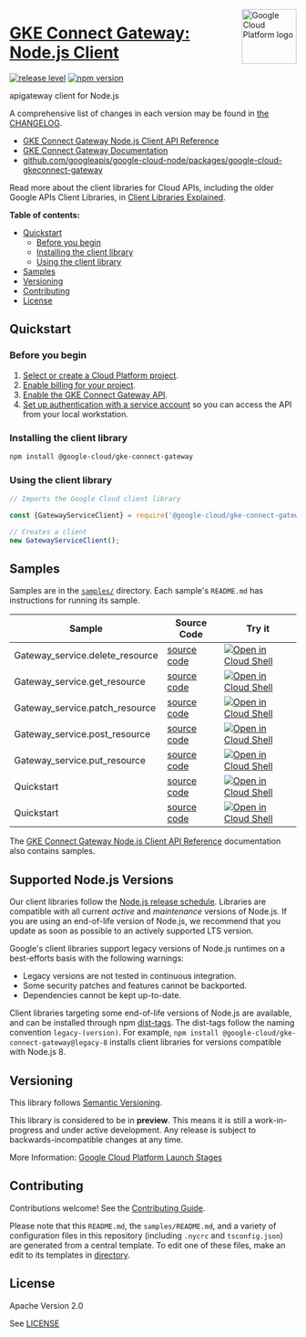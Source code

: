 [//]: # "This README.md file is auto-generated, all changes to this file will be lost."
[//]: # "To regenerate it, use `python -m synthtool`."
<img src="https://avatars2.githubusercontent.com/u/2810941?v=3&s=96" alt="Google Cloud Platform logo" title="Google Cloud Platform" align="right" height="96" width="96"/>

# [GKE Connect Gateway: Node.js Client](https://github.com/googleapis/google-cloud-node)

[![release level](https://img.shields.io/badge/release%20level-preview-yellow.svg?style=flat)](https://cloud.google.com/terms/launch-stages)
[![npm version](https://img.shields.io/npm/v/@google-cloud/gke-connect-gateway.svg)](https://www.npmjs.org/package/@google-cloud/gke-connect-gateway)




apigateway client for Node.js


A comprehensive list of changes in each version may be found in
[the CHANGELOG](https://github.com/googleapis/google-cloud-node/tree/main/packages/google-cloud-gkeconnect-gateway/CHANGELOG.md).

* [GKE Connect Gateway Node.js Client API Reference][client-docs]
* [GKE Connect Gateway Documentation][product-docs]
* [github.com/googleapis/google-cloud-node/packages/google-cloud-gkeconnect-gateway](https://github.com/googleapis/google-cloud-node/tree/main/packages/google-cloud-gkeconnect-gateway)

Read more about the client libraries for Cloud APIs, including the older
Google APIs Client Libraries, in [Client Libraries Explained][explained].

[explained]: https://cloud.google.com/apis/docs/client-libraries-explained

**Table of contents:**


* [Quickstart](#quickstart)
  * [Before you begin](#before-you-begin)
  * [Installing the client library](#installing-the-client-library)
  * [Using the client library](#using-the-client-library)
* [Samples](#samples)
* [Versioning](#versioning)
* [Contributing](#contributing)
* [License](#license)

## Quickstart

### Before you begin

1.  [Select or create a Cloud Platform project][projects].
1.  [Enable billing for your project][billing].
1.  [Enable the GKE Connect Gateway API][enable_api].
1.  [Set up authentication with a service account][auth] so you can access the
    API from your local workstation.

### Installing the client library

```bash
npm install @google-cloud/gke-connect-gateway
```


### Using the client library

```javascript
// Imports the Google Cloud client library

const {GatewayServiceClient} = require('@google-cloud/gke-connect-gateway');

// Creates a client
new GatewayServiceClient();

```



## Samples

Samples are in the [`samples/`](https://github.com/googleapis/google-cloud-node/tree/main/samples) directory. Each sample's `README.md` has instructions for running its sample.

| Sample                      | Source Code                       | Try it |
| --------------------------- | --------------------------------- | ------ |
| Gateway_service.delete_resource | [source code](https://github.com/googleapis/google-cloud-node/blob/main/packages/google-cloud-gkeconnect-gateway/samples/generated/v1beta1/gateway_service.delete_resource.js) | [![Open in Cloud Shell][shell_img]](https://console.cloud.google.com/cloudshell/open?git_repo=https://github.com/googleapis/google-cloud-node&page=editor&open_in_editor=packages/google-cloud-gkeconnect-gateway/samples/generated/v1beta1/gateway_service.delete_resource.js,samples/README.md) |
| Gateway_service.get_resource | [source code](https://github.com/googleapis/google-cloud-node/blob/main/packages/google-cloud-gkeconnect-gateway/samples/generated/v1beta1/gateway_service.get_resource.js) | [![Open in Cloud Shell][shell_img]](https://console.cloud.google.com/cloudshell/open?git_repo=https://github.com/googleapis/google-cloud-node&page=editor&open_in_editor=packages/google-cloud-gkeconnect-gateway/samples/generated/v1beta1/gateway_service.get_resource.js,samples/README.md) |
| Gateway_service.patch_resource | [source code](https://github.com/googleapis/google-cloud-node/blob/main/packages/google-cloud-gkeconnect-gateway/samples/generated/v1beta1/gateway_service.patch_resource.js) | [![Open in Cloud Shell][shell_img]](https://console.cloud.google.com/cloudshell/open?git_repo=https://github.com/googleapis/google-cloud-node&page=editor&open_in_editor=packages/google-cloud-gkeconnect-gateway/samples/generated/v1beta1/gateway_service.patch_resource.js,samples/README.md) |
| Gateway_service.post_resource | [source code](https://github.com/googleapis/google-cloud-node/blob/main/packages/google-cloud-gkeconnect-gateway/samples/generated/v1beta1/gateway_service.post_resource.js) | [![Open in Cloud Shell][shell_img]](https://console.cloud.google.com/cloudshell/open?git_repo=https://github.com/googleapis/google-cloud-node&page=editor&open_in_editor=packages/google-cloud-gkeconnect-gateway/samples/generated/v1beta1/gateway_service.post_resource.js,samples/README.md) |
| Gateway_service.put_resource | [source code](https://github.com/googleapis/google-cloud-node/blob/main/packages/google-cloud-gkeconnect-gateway/samples/generated/v1beta1/gateway_service.put_resource.js) | [![Open in Cloud Shell][shell_img]](https://console.cloud.google.com/cloudshell/open?git_repo=https://github.com/googleapis/google-cloud-node&page=editor&open_in_editor=packages/google-cloud-gkeconnect-gateway/samples/generated/v1beta1/gateway_service.put_resource.js,samples/README.md) |
| Quickstart | [source code](https://github.com/googleapis/google-cloud-node/blob/main/packages/google-cloud-gkeconnect-gateway/samples/quickstart.js) | [![Open in Cloud Shell][shell_img]](https://console.cloud.google.com/cloudshell/open?git_repo=https://github.com/googleapis/google-cloud-node&page=editor&open_in_editor=packages/google-cloud-gkeconnect-gateway/samples/quickstart.js,samples/README.md) |
| Quickstart | [source code](https://github.com/googleapis/google-cloud-node/blob/main/packages/google-cloud-gkeconnect-gateway/samples/test/quickstart.js) | [![Open in Cloud Shell][shell_img]](https://console.cloud.google.com/cloudshell/open?git_repo=https://github.com/googleapis/google-cloud-node&page=editor&open_in_editor=packages/google-cloud-gkeconnect-gateway/samples/test/quickstart.js,samples/README.md) |



The [GKE Connect Gateway Node.js Client API Reference][client-docs] documentation
also contains samples.

## Supported Node.js Versions

Our client libraries follow the [Node.js release schedule](https://nodejs.org/en/about/releases/).
Libraries are compatible with all current _active_ and _maintenance_ versions of
Node.js.
If you are using an end-of-life version of Node.js, we recommend that you update
as soon as possible to an actively supported LTS version.

Google's client libraries support legacy versions of Node.js runtimes on a
best-efforts basis with the following warnings:

* Legacy versions are not tested in continuous integration.
* Some security patches and features cannot be backported.
* Dependencies cannot be kept up-to-date.

Client libraries targeting some end-of-life versions of Node.js are available, and
can be installed through npm [dist-tags](https://docs.npmjs.com/cli/dist-tag).
The dist-tags follow the naming convention `legacy-(version)`.
For example, `npm install @google-cloud/gke-connect-gateway@legacy-8` installs client libraries
for versions compatible with Node.js 8.

## Versioning

This library follows [Semantic Versioning](http://semver.org/).







This library is considered to be in **preview**. This means it is still a
work-in-progress and under active development. Any release is subject to
backwards-incompatible changes at any time.


More Information: [Google Cloud Platform Launch Stages][launch_stages]

[launch_stages]: https://cloud.google.com/terms/launch-stages

## Contributing

Contributions welcome! See the [Contributing Guide](https://github.com/googleapis/google-cloud-node/blob/main/CONTRIBUTING.md).

Please note that this `README.md`, the `samples/README.md`,
and a variety of configuration files in this repository (including `.nycrc` and `tsconfig.json`)
are generated from a central template. To edit one of these files, make an edit
to its templates in
[directory](https://github.com/googleapis/synthtool).

## License

Apache Version 2.0

See [LICENSE](https://github.com/googleapis/google-cloud-node/blob/main/LICENSE)

[client-docs]: https://cloud.google.com/nodejs/docs/reference/gke-connect-gateway/latest
[product-docs]: https://cloud.google.com/anthos/multicluster-management/gateway
[shell_img]: https://gstatic.com/cloudssh/images/open-btn.png
[projects]: https://console.cloud.google.com/project
[billing]: https://support.google.com/cloud/answer/6293499#enable-billing
[enable_api]: https://console.cloud.google.com/flows/enableapi?apiid=connectgateway.googleapis.com
[auth]: https://cloud.google.com/docs/authentication/getting-started
